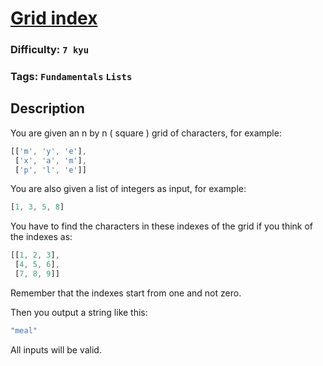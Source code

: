 # [Grid index](https://www.codewars.com/kata/5f5802bf4c2cc4001a6f859e)

### Difficulty: `7 kyu`

### Tags: `Fundamentals` `Lists`

## Description

You are given an n by n ( square ) grid of characters, for example:

```js
[['m', 'y', 'e'], 
 ['x', 'a', 'm'], 
 ['p', 'l', 'e']]
```

You are also given a list of integers as input, for example:

```js
[1, 3, 5, 8]
```

You have to find the characters in these indexes of the grid if you think of the indexes as:

```js
[[1, 2, 3], 
 [4, 5, 6], 
 [7, 8, 9]]
```

Remember that the indexes start from one and not zero.

Then you output a string like this:

```js
"meal"
```

All inputs will be valid.